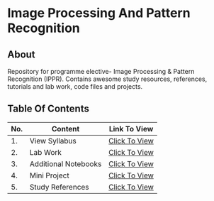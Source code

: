 # Image Processing And Pattern Recognition

## About

Repository for programme elective- Image Processing & Pattern Recognition (IPPR). Contains awesome study resources, references, tutorials and lab work, code files and projects.

## Table Of Contents

|No.|Content|Link To View|
|---|-------|------------|
|1. |View Syllabus|<a href="">Click To View</a>|
|2. |Lab Work|<a href="">Click To View</a>|
|3. |Additional Notebooks|<a href="">Click To View</a>|
|4. |Mini Project|<a href="">Click To View</a>|
|5. |Study References|<a href="">Click To View</a>|

